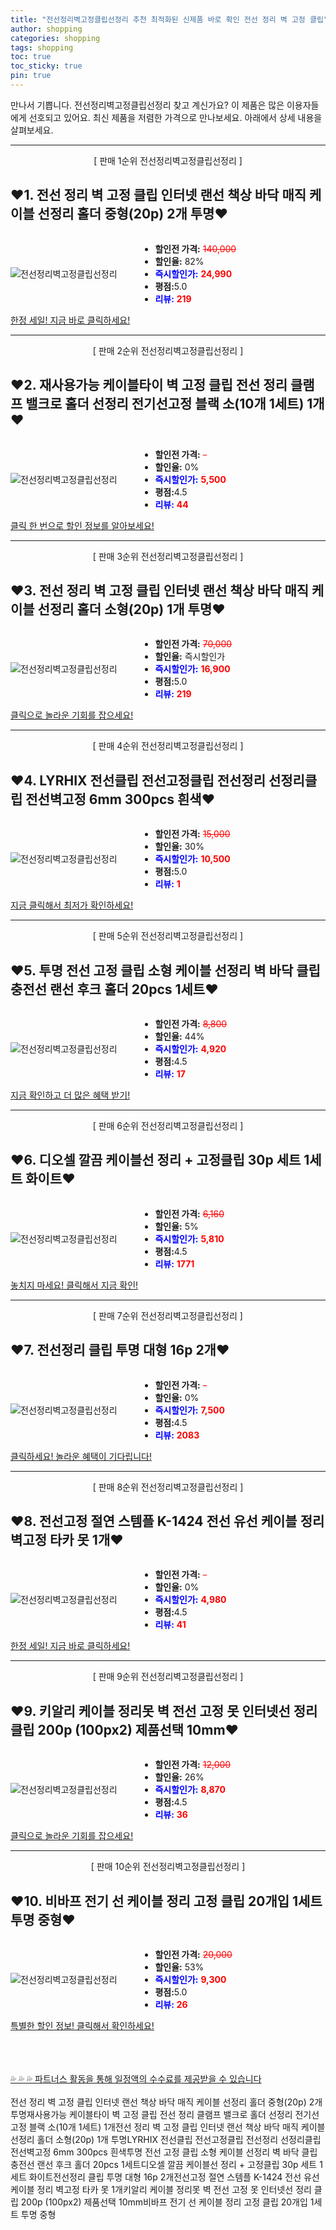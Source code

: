 ```yaml
---
title: "전선정리벽고정클립선정리 추천 최적화된 신제품 바로 확인 전선 정리 벽 고정 클립"
author: shopping
categories: shopping
tags: shopping
toc: true
toc_sticky: true
pin: true
---
```

만나서 기쁩니다. 전선정리벽고정클립선정리 찾고 계신가요? 이 제품은 많은 이용자들에게 선호되고 있어요. 최신 제품을 저렴한 가격으로 만나보세요. 아래에서 상세 내용을 살펴보세요.

---
<p class="toplist" style="margin: 0 auto; display: block; width: fit-content;">[ 판매 1순위 전선정리벽고정클립선정리 ]</p>

<h2><strong>❤️1. 전선 정리 벽 고정 클립 인터넷 랜선 책상 바닥 매직 케이블 선정리 홀더 중형(20p) 2개 투명❤️</strong></h2>

<div style="display: flex; align-items: center;">
    <div style="flex: 0.4;">
        <img src="https://thumbnail9.coupangcdn.com/thumbnails/remote/230x230ex/image/vendor_inventory/6bfd/1223f12d75e176e76301e231f433000998b9f985546756a3b153b0869219.jpg" alt="전선정리벽고정클립선정리" style="max-width: 100%;">
    </div>
    <div style="flex: 0.6; margin-left: 10px;">
        <ul>
            <li><strong>할인전 가격:</strong> <del style="color: red;">140,000</del></li>
            <li><strong>할인율:</strong> 82%</li>
            <li><span style='color:blue'><strong>즉시할인가:</strong></span> <span style='color:red'><strong>24,990</strong></span></li>
            <li><strong>평점:</strong>5.0</li>
            <li><span style='color:blue'><strong>리뷰:</strong></span> <span style='color:red'><strong>219</strong></span></li>
        </ul>
    </div>
</div>
<div class="center">
    <a href="https://William4Davisa.github.io?lptag=AF9450613&subid=githubio&pageKey=7709541874&traceid=V0-153&itemId=20662467339&vendorItemId=87735149631" class="myButton">
        한정 세일! 지금 바로 클릭하세요!
    </a>
</div>


---
<p class="toplist" style="margin: 0 auto; display: block; width: fit-content;">[ 판매 2순위 전선정리벽고정클립선정리 ]</p>

<h2><strong>❤️2. 재사용가능 케이블타이 벽 고정 클립 전선 정리 클램프 밸크로 홀더 선정리 전기선고정 블랙 소(10개 1세트) 1개❤️</strong></h2>

<div style="display: flex; align-items: center;">
    <div style="flex: 0.4;">
        <img src="https://thumbnail6.coupangcdn.com/thumbnails/remote/230x230ex/image/vendor_inventory/3541/4ad8c4775758b9e74166d491a90d0cbc794c2bd0191e62c07f26e2003f8e.jpeg" alt="전선정리벽고정클립선정리" style="max-width: 100%;">
    </div>
    <div style="flex: 0.6; margin-left: 10px;">
        <ul>
            <li><strong>할인전 가격:</strong> <del style="color: red;">-</del></li>
            <li><strong>할인율:</strong> 0%</li>
            <li><span style='color:blue'><strong>즉시할인가:</strong></span> <span style='color:red'><strong>5,500</strong></span></li>
            <li><strong>평점:</strong>4.5</li>
            <li><span style='color:blue'><strong>리뷰:</strong></span> <span style='color:red'><strong>44</strong></span></li>
        </ul>
    </div>
</div>
<div class="center">
    <a href="https://William4Davisa.github.io?lptag=AF9450613&subid=githubio&pageKey=7597635963&traceid=V0-153&itemId=20090574731&vendorItemId=73196085899" class="myButton">
        클릭 한 번으로 할인 정보를 알아보세요!
    </a>
</div>


---
<p class="toplist" style="margin: 0 auto; display: block; width: fit-content;">[ 판매 3순위 전선정리벽고정클립선정리 ]</p>

<h2><strong>❤️3. 전선 정리 벽 고정 클립 인터넷 랜선 책상 바닥 매직 케이블 선정리 홀더 소형(20p) 1개 투명❤️</strong></h2>

<div style="display: flex; align-items: center;">
    <div style="flex: 0.4;">
        <img src="https://thumbnail9.coupangcdn.com/thumbnails/remote/230x230ex/image/vendor_inventory/6bfd/1223f12d75e176e76301e231f433000998b9f985546756a3b153b0869219.jpg" alt="전선정리벽고정클립선정리" style="max-width: 100%;">
    </div>
    <div style="flex: 0.6; margin-left: 10px;">
        <ul>
            <li><strong>할인전 가격:</strong> <del style="color: red;">70,000</del></li>
            <li><strong>할인율:</strong> 즉시할인가</li>
            <li><span style='color:blue'><strong>즉시할인가:</strong></span> <span style='color:red'><strong>16,900</strong></span></li>
            <li><strong>평점:</strong>5.0</li>
            <li><span style='color:blue'><strong>리뷰:</strong></span> <span style='color:red'><strong>219</strong></span></li>
        </ul>
    </div>
</div>
<div class="center">
    <a href="https://William4Davisa.github.io?lptag=AF9450613&subid=githubio&pageKey=7709541874&traceid=V0-153&itemId=20662467341&vendorItemId=87735149646" class="myButton">
        클릭으로 놀라운 기회를 잡으세요!
    </a>
</div>


---
<p class="toplist" style="margin: 0 auto; display: block; width: fit-content;">[ 판매 4순위 전선정리벽고정클립선정리 ]</p>

<h2><strong>❤️4. LYRHIX 전선클립 전선고정클립 전선정리 선정리클립 전선벽고정 6mm 300pcs 흰색❤️</strong></h2>

<div style="display: flex; align-items: center;">
    <div style="flex: 0.4;">
        <img src="https://thumbnail9.coupangcdn.com/thumbnails/remote/230x230ex/image/vendor_inventory/1372/894a201fd09a5bc2caf742a26baece1d76f50be85d6e36c2723ea4d2279b.jpg" alt="전선정리벽고정클립선정리" style="max-width: 100%;">
    </div>
    <div style="flex: 0.6; margin-left: 10px;">
        <ul>
            <li><strong>할인전 가격:</strong> <del style="color: red;">15,000</del></li>
            <li><strong>할인율:</strong> 30%</li>
            <li><span style='color:blue'><strong>즉시할인가:</strong></span> <span style='color:red'><strong>10,500</strong></span></li>
            <li><strong>평점:</strong>5.0</li>
            <li><span style='color:blue'><strong>리뷰:</strong></span> <span style='color:red'><strong>1</strong></span></li>
        </ul>
    </div>
</div>
<div class="center">
    <a href="https://William4Davisa.github.io?lptag=AF9450613&subid=githubio&pageKey=8164281263&traceid=V0-153&itemId=23288665311&vendorItemId=90320901550" class="myButton">
        지금 클릭해서 최저가 확인하세요!
    </a>
</div>


---
<p class="toplist" style="margin: 0 auto; display: block; width: fit-content;">[ 판매 5순위 전선정리벽고정클립선정리 ]</p>

<h2><strong>❤️5. 투명 전선 고정 클립 소형 케이블 선정리 벽 바닥 클립 충전선 랜선 후크 홀더 20pcs 1세트❤️</strong></h2>

<div style="display: flex; align-items: center;">
    <div style="flex: 0.4;">
        <img src="https://thumbnail7.coupangcdn.com/thumbnails/remote/230x230ex/image/vendor_inventory/7c34/1714a4a708fcaab41fd02531c38e9da2b08a2aeed125910ddda4811e4a6a.jpg" alt="전선정리벽고정클립선정리" style="max-width: 100%;">
    </div>
    <div style="flex: 0.6; margin-left: 10px;">
        <ul>
            <li><strong>할인전 가격:</strong> <del style="color: red;">8,800</del></li>
            <li><strong>할인율:</strong> 44%</li>
            <li><span style='color:blue'><strong>즉시할인가:</strong></span> <span style='color:red'><strong>4,920</strong></span></li>
            <li><strong>평점:</strong>4.5</li>
            <li><span style='color:blue'><strong>리뷰:</strong></span> <span style='color:red'><strong>17</strong></span></li>
        </ul>
    </div>
</div>
<div class="center">
    <a href="https://William4Davisa.github.io?lptag=AF9450613&subid=githubio&pageKey=7742479870&traceid=V0-153&itemId=20834461859&vendorItemId=87902344462" class="myButton">
        지금 확인하고 더 많은 혜택 받기!
    </a>
</div>


---
<p class="toplist" style="margin: 0 auto; display: block; width: fit-content;">[ 판매 6순위 전선정리벽고정클립선정리 ]</p>

<h2><strong>❤️6. 디오셀 깔끔 케이블선 정리 + 고정클립 30p 세트 1세트 화이트❤️</strong></h2>

<div style="display: flex; align-items: center;">
    <div style="flex: 0.4;">
        <img src="https://thumbnail6.coupangcdn.com/thumbnails/remote/230x230ex/image/retail/images/2022/12/01/13/9/fe85b882-09f8-461b-9a15-d602bd11daf8.jpg" alt="전선정리벽고정클립선정리" style="max-width: 100%;">
    </div>
    <div style="flex: 0.6; margin-left: 10px;">
        <ul>
            <li><strong>할인전 가격:</strong> <del style="color: red;">6,160</del></li>
            <li><strong>할인율:</strong> 5%</li>
            <li><span style='color:blue'><strong>즉시할인가:</strong></span> <span style='color:red'><strong>5,810</strong></span></li>
            <li><strong>평점:</strong>4.5</li>
            <li><span style='color:blue'><strong>리뷰:</strong></span> <span style='color:red'><strong>1771</strong></span></li>
        </ul>
    </div>
</div>
<div class="center">
    <a href="https://William4Davisa.github.io?lptag=AF9450613&subid=githubio&pageKey=6962247430&traceid=V0-153&itemId=16953793630&vendorItemId=84131105706" class="myButton">
        놓치지 마세요! 클릭해서 지금 확인!
    </a>
</div>


---
<p class="toplist" style="margin: 0 auto; display: block; width: fit-content;">[ 판매 7순위 전선정리벽고정클립선정리 ]</p>

<h2><strong>❤️7. 전선정리 클립 투명 대형 16p 2개❤️</strong></h2>

<div style="display: flex; align-items: center;">
    <div style="flex: 0.4;">
        <img src="https://thumbnail6.coupangcdn.com/thumbnails/remote/230x230ex/image/retail/images/435153067592190-ad8a7957-5f55-48bf-b769-0f3fe9817e78.jpg" alt="전선정리벽고정클립선정리" style="max-width: 100%;">
    </div>
    <div style="flex: 0.6; margin-left: 10px;">
        <ul>
            <li><strong>할인전 가격:</strong> <del style="color: red;">-</del></li>
            <li><strong>할인율:</strong> 0%</li>
            <li><span style='color:blue'><strong>즉시할인가:</strong></span> <span style='color:red'><strong>7,500</strong></span></li>
            <li><strong>평점:</strong>4.5</li>
            <li><span style='color:blue'><strong>리뷰:</strong></span> <span style='color:red'><strong>2083</strong></span></li>
        </ul>
    </div>
</div>
<div class="center">
    <a href="https://William4Davisa.github.io?lptag=AF9450613&subid=githubio&pageKey=6902694912&traceid=V0-153&itemId=16607105380&vendorItemId=75519184818" class="myButton">
        클릭하세요! 놀라운 혜택이 기다립니다!
    </a>
</div>


---
<p class="toplist" style="margin: 0 auto; display: block; width: fit-content;">[ 판매 8순위 전선정리벽고정클립선정리 ]</p>

<h2><strong>❤️8. 전선고정 절연 스템플 K-1424 전선 유선 케이블 정리 벽고정 타카 못 1개❤️</strong></h2>

<div style="display: flex; align-items: center;">
    <div style="flex: 0.4;">
        <img src="https://thumbnail9.coupangcdn.com/thumbnails/remote/230x230ex/image/vendor_inventory/9b75/1c9379a5641d0ddc5b37de2e5fe1336d01a222174da52b8b22ef3fca0953.jpg" alt="전선정리벽고정클립선정리" style="max-width: 100%;">
    </div>
    <div style="flex: 0.6; margin-left: 10px;">
        <ul>
            <li><strong>할인전 가격:</strong> <del style="color: red;">-</del></li>
            <li><strong>할인율:</strong> 0%</li>
            <li><span style='color:blue'><strong>즉시할인가:</strong></span> <span style='color:red'><strong>4,980</strong></span></li>
            <li><strong>평점:</strong>4.5</li>
            <li><span style='color:blue'><strong>리뷰:</strong></span> <span style='color:red'><strong>41</strong></span></li>
        </ul>
    </div>
</div>
<div class="center">
    <a href="https://William4Davisa.github.io?lptag=AF9450613&subid=githubio&pageKey=7281410058&traceid=V0-153&itemId=18591151816&vendorItemId=83936335853" class="myButton">
        한정 세일! 지금 바로 클릭하세요!
    </a>
</div>


---
<p class="toplist" style="margin: 0 auto; display: block; width: fit-content;">[ 판매 9순위 전선정리벽고정클립선정리 ]</p>

<h2><strong>❤️9. 키알리 케이블 정리못 벽 전선 고정 못 인터넷선 정리 클립 200p (100px2) 제품선택 10mm❤️</strong></h2>

<div style="display: flex; align-items: center;">
    <div style="flex: 0.4;">
        <img src="https://thumbnail8.coupangcdn.com/thumbnails/remote/230x230ex/image/vendor_inventory/da2a/e256fe6e6b27298a1621304cc64fbb3d194ceee98e6775434beb098de46a.jpg" alt="전선정리벽고정클립선정리" style="max-width: 100%;">
    </div>
    <div style="flex: 0.6; margin-left: 10px;">
        <ul>
            <li><strong>할인전 가격:</strong> <del style="color: red;">12,000</del></li>
            <li><strong>할인율:</strong> 26%</li>
            <li><span style='color:blue'><strong>즉시할인가:</strong></span> <span style='color:red'><strong>8,870</strong></span></li>
            <li><strong>평점:</strong>4.5</li>
            <li><span style='color:blue'><strong>리뷰:</strong></span> <span style='color:red'><strong>36</strong></span></li>
        </ul>
    </div>
</div>
<div class="center">
    <a href="https://William4Davisa.github.io?lptag=AF9450613&subid=githubio&pageKey=7835337821&traceid=V0-153&itemId=21316910953&vendorItemId=88376338501" class="myButton">
        클릭으로 놀라운 기회를 잡으세요!
    </a>
</div>


---
<p class="toplist" style="margin: 0 auto; display: block; width: fit-content;">[ 판매 10순위 전선정리벽고정클립선정리 ]</p>

<h2><strong>❤️10. 비바프 전기 선 케이블 정리 고정 클립 20개입 1세트 투명 중형❤️</strong></h2>

<div style="display: flex; align-items: center;">
    <div style="flex: 0.4;">
        <img src="https://thumbnail8.coupangcdn.com/thumbnails/remote/230x230ex/image/vendor_inventory/1079/f0f84ca62af0bccf8cf360705bd03658c5e736e9899249e204209d6a882e.png" alt="전선정리벽고정클립선정리" style="max-width: 100%;">
    </div>
    <div style="flex: 0.6; margin-left: 10px;">
        <ul>
            <li><strong>할인전 가격:</strong> <del style="color: red;">20,000</del></li>
            <li><strong>할인율:</strong> 53%</li>
            <li><span style='color:blue'><strong>즉시할인가:</strong></span> <span style='color:red'><strong>9,300</strong></span></li>
            <li><strong>평점:</strong>5.0</li>
            <li><span style='color:blue'><strong>리뷰:</strong></span> <span style='color:red'><strong>26</strong></span></li>
        </ul>
    </div>
</div>
<div class="center">
    <a href="https://William4Davisa.github.io?lptag=AF9450613&subid=githubio&pageKey=8198397838&traceid=V0-153&itemId=23490864700&vendorItemId=90611620906" class="myButton">
        특별한 할인 정보! 클릭해서 확인하세요!
    </a>
</div>

<br><br><br>[💦 💦 💦 파트너스 활동을 통해 일정액의 수수료를 제공받을 수 있습니다](https://link.coupang.com/a/bcpT2c)<br><br>전선 정리 벽 고정 클립 인터넷 랜선 책상 바닥 매직 케이블 선정리 홀더 중형(20p) 2개 투명재사용가능 케이블타이 벽 고정 클립 전선 정리 클램프 밸크로 홀더 선정리 전기선고정 블랙 소(10개 1세트) 1개전선 정리 벽 고정 클립 인터넷 랜선 책상 바닥 매직 케이블 선정리 홀더 소형(20p) 1개 투명LYRHIX 전선클립 전선고정클립 전선정리 선정리클립 전선벽고정 6mm 300pcs 흰색투명 전선 고정 클립 소형 케이블 선정리 벽 바닥 클립 충전선 랜선 후크 홀더 20pcs 1세트디오셀 깔끔 케이블선 정리 + 고정클립 30p 세트 1세트 화이트전선정리 클립 투명 대형 16p 2개전선고정 절연 스템플 K-1424 전선 유선 케이블 정리 벽고정 타카 못 1개키알리 케이블 정리못 벽 전선 고정 못 인터넷선 정리 클립 200p (100px2) 제품선택 10mm비바프 전기 선 케이블 정리 고정 클립 20개입 1세트 투명 중형